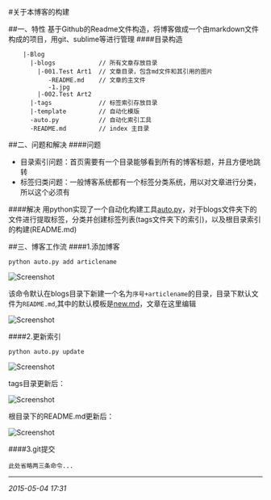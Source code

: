 #关于本博客的构建

##一、特性
基于Github的Readme文件构造，将博客做成一个由markdown文件构成的项目，用git、sublime等进行管理
####目录构造
``` 
    |-Blog
      |-blogs            // 所有文章存放目录
        |-001.Test Art1  // 文章目录，包含md文件和其引用的图片
           -README.md    // 文章的主文件
           -1.jpg
        |-002.Test Art2
      |-tags             // 标签索引存放目录
      |-template         // 自动化模版
      -auto.py           // 自动化索引工具
      -README.md         // index 主目录

```


##二、问题和解决
####问题
- 目录索引问题：首页需要有一个目录能够看到所有的博客标题，并且方便地跳转
- 标签归类问题：一般博客系统都有一个标签分类系统，用以对文章进行分类，所以这个必须有

####解决
用python实现了一个自动化构建工具[auto.py](https://github.com/yimun/Blog/blob/master/auto.py)，对于blogs文件夹下的文件进行提取标签，分类并创建标签列表(tags文件夹下的索引)，以及根目录索引的构建(README.md)

##三、博客工作流
####1.添加博客
```
python auto.py add articlename
```
![Screenshot](https://raw.githubusercontent.com/yimun/Blog/master/blogs/001.关于本博客的构建/1.png)

该命令默认在blogs目录下新建一个名为`序号+articlename`的目录，目录下默认文件为`README.md`,其中的默认模板是[new.md](https://github.com/yimun/Blog/blob/master/template/new.md)，文章在这里编辑

![Screenshot](https://raw.githubusercontent.com/yimun/Blog/master/blogs/001.关于本博客的构建/2.png)

####2.更新索引
```
python auto.py update
```
![Screenshot](https://raw.githubusercontent.com/yimun/Blog/master/blogs/001.关于本博客的构建/3.png)

tags目录更新后：

![Screenshot](https://raw.githubusercontent.com/yimun/Blog/master/blogs/001.关于本博客的构建/4.png)

根目录下的README.md更新后：

![Screenshot](https://raw.githubusercontent.com/yimun/Blog/master/blogs/001.关于本博客的构建/5.png)

####3.git提交
```
此处省略两三条命令...
```


---
*2015-05-04 17:31*
